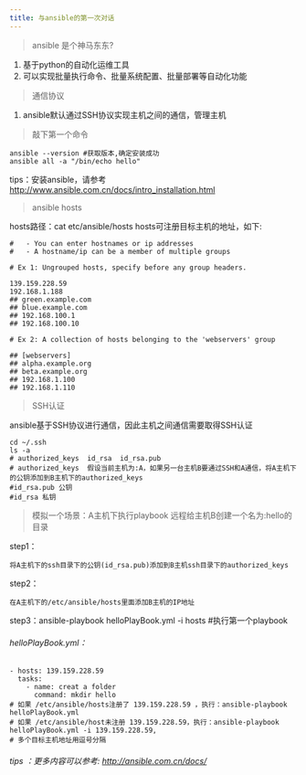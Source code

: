 ```yaml
---
title: 与ansible的第一次对话
---
```


>ansible 是个神马东东?

1.  基于python的自动化运维工具
2.  可以实现批量执行命令、批量系统配置、批量部署等自动化功能

> 通信协议

1. ansible默认通过SSH协议实现主机之间的通信，管理主机

>敲下第一个命令

```
ansible --version #获取版本,确定安装成功
ansible all -a "/bin/echo hello" 
```
tips：安装ansible，请参考 http://www.ansible.com.cn/docs/intro_installation.html

>ansible hosts

hosts路径：cat etc/ansible/hosts
hosts可注册目标主机的地址，如下:

```
#   - You can enter hostnames or ip addresses
#   - A hostname/ip can be a member of multiple groups

# Ex 1: Ungrouped hosts, specify before any group headers.

139.159.228.59
192.168.1.188
## green.example.com
## blue.example.com
## 192.168.100.1
## 192.168.100.10

# Ex 2: A collection of hosts belonging to the 'webservers' group

## [webservers]
## alpha.example.org
## beta.example.org
## 192.168.1.100
## 192.168.1.110

```
>SSH认证

ansible基于SSH协议进行通信，因此主机之间通信需要取得SSH认证

```
cd ~/.ssh
ls -a 
# authorized_keys  id_rsa  id_rsa.pub
# authorized_keys  假设当前主机为:A，如果另一台主机B要通过SSH和A通信，将A主机下的公钥添加到B主机下的authorized_keys
#id_rsa.pub 公钥 
#id_rsa 私钥
```
> 模拟一个场景：A主机下执行playbook 远程给主机B创建一个名为:hello的目录

step1：

```
将A主机下的ssh目录下的公钥(id_rsa.pub)添加到B主机ssh目录下的authorized_keys
```
step2：

```
在A主机下的/etc/ansible/hosts里面添加B主机的IP地址
```
step3：ansible-playbook helloPlayBook.yml -i hosts #执行第一个playbook
###### helloPlayBook.yml：
```
- hosts: 139.159.228.59
  tasks:
    - name: creat a folder
      command: mkdir hello
# 如果 /etc/ansible/hosts注册了 139.159.228.59 ，执行：ansible-playbook helloPlayBook.yml
# 如果 /etc/ansible/host未注册 139.159.228.59，执行：ansible-playbook helloPlayBook.yml -i 139.159.228.59,
# 多个目标主机地址用逗号分隔
```
###### tips ：更多内容可以参考: http://ansible.com.cn/docs/